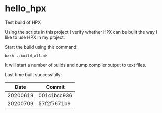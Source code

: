 # hello_hpx
Test build of HPX

Using the scripts in this project I verify whether HPX can be built the
way I like to use HPX in my project.

Start the build using this command:

```
bash ./build_all.sh
```

It will start a number of builds and dump compiler output to text files.

Last time built successfully:

| Date | Commit |
|------|--------|
| 20200619 | 001c1bcc936 |
| 20200709 | 57f2f7671b9 |
